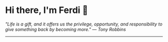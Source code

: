 <h1>Hi there, I'm Ferdi 👋</h1>

<p><em>
  "Life is a gift, and it offers us the privilege, opportunity, and responsibility to give something back by becoming more." — Tony Robbins
</em></p>

---
